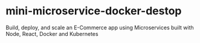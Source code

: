 # mini-microservice-docker-destop
Build, deploy, and scale an E-Commerce app using Microservices built with Node, React, Docker and Kubernetes
